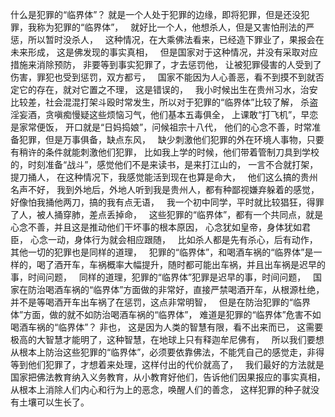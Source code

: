 什么是犯罪的“临界体”？
就是一个人处于犯罪的边缘，即将犯罪，但是还没犯罪，我称为犯罪的“临界体”，
&nbsp;
就好比一个人，他想杀人，但是又害怕刑法的严惩，所以暂时没杀人，
&nbsp;
这种情况，在大乘佛法看来，已经造下罪业了，果报会在未来形成，
这是佛发现的事实真相，
&nbsp;
但是国家对于这种情况，并没有采取对应措施来消除预防，
非要等到事实犯罪了，才去惩罚他，
让被犯罪侵害的人受到了伤害，罪犯也受到惩罚，双方都亏，
&nbsp;
国家不能因为人心善恶，看不到摸不到就否定它的存在，就对它置之不理，
这是错误的，
&nbsp;
我小时候出生在贵州习水，治安比较差，社会混混打架斗殴时常发生，所以对于犯罪的“临界体”比较了解，
杀盗淫妄酒，贪嗔痴慢疑这些烦恼习气，他们基本五毒俱全，
上课敢“打飞机”，早恋是家常便饭，
开口就是“日妈捣娘”，问候祖宗十八代，
他们的心念不善，时常准备犯罪，但是万事俱备，缺点东风，
&nbsp;
缺少刺激他们犯罪的外在环境人事物，只要有稍许的条件就能刺激他们犯罪，
比如我上学的时候，他们带着管制刀具到学校的，时刻准备“战斗”，感觉他们不是来读书，是来打江山的，
一言不合就打架，提刀捅人，
在这种情况下，我感觉能活到现在也算是命大，
&nbsp;
他们这么搞的贵州名声不好，
我到外地后，外地人听到我是贵州人，都有种鄙视嫌弃躲着的感觉，好像怕我捅他两刀，搞的我有点无语，
&nbsp;
我一个初中同学，平时就比较猖狂，得罪了人，被人捅穿肺，差点丢掉命，
&nbsp;
这些犯罪的“临界体”，都有一个共同点，就是心念不善，并且这是推动他们干坏事的根本原因，
心念犹如皇帝，身体犹如君臣，
心念一动，身体行为就会相应跟随，
&nbsp;
比如杀人都是先有杀心，后有动作，
其他一切的犯罪也是同样的道理，
&nbsp;
犯罪的“临界体”，和喝酒车祸的“临界体”是一样的，喝了酒开车，车祸概率大幅提升，随时都可能出车祸，并且出车祸是迟早的事，时间问题，
&nbsp;
同样的道理，犯罪的“临界体”犯罪是迟早的事，时间问题，
&nbsp;
国家在防治喝酒车祸的“临界体”方面做的非常好，直接严禁喝酒开车，从根源杜绝，
并不是等喝酒开车出车祸了在惩罚，这点非常明智，
&nbsp;
但是在防治犯罪的“临界体”方面，做的就不如防治喝酒车祸的“临界体”，
难道是犯罪的“临界体”危害不如喝酒车祸的“临界体”？
非也，
这是因为人类的智慧有限，看不出来而已，
这需要极高的大智慧才能明了，这种智慧，在地球上只有释迦牟尼佛有，
&nbsp;
所以我们要想从根本上防治这些犯罪的“临界体”，必须要依靠佛法，不能凭自己的感觉走，非得等到他们犯罪了，才想着来处理，这样付出的代价就高了，
&nbsp;
我们最好的方法就是国家把佛法教育纳入义务教育，从小教育好他们，告诉他们因果报应的事实真相，从根本上消除人们内心和行为上的恶念，唤醒人们的善念，
这样犯罪的种子就没有土壤可以生长了。


